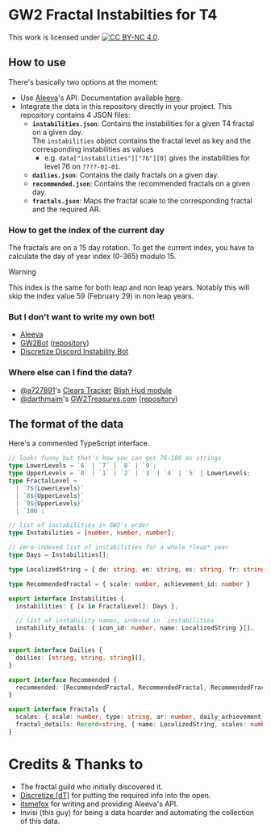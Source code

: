 # GW2 Fractal Instabilties for T4

This work is licensed under [![CC BY-NC 4.0](https://img.shields.io/badge/License-CC%20BY--NC%204.0-lightgrey.svg)](https://creativecommons.org/licenses/by-nc/4.0/).

## How to use

There's basically two options at the moment:

- Use [Aleeva](https://aleeva.io)'s API. Documentation available [here](https://api.aleeva.io/api-doc.html).
- Integrate the data in this repository directly in your project. This repository contains 4 JSON files:
  - **`instabilities.json`**: Contains the instabilities for a given T4 fractal on a given day.  
    The `instabilities` object contains the fractal level as key and the corresponding instabilities as values
    - e.g. `data["instabilities"]["76"][0]` gives the instabilities for level 76 on `????-01-01`.
  - **`dailies.json`**: Contains the daily fractals on a given day.
  - **`recommended.json`**: Contains the recommended fractals on a given day.
  - **`fractals.json`**: Maps the fractal scale to the corresponding fractal and the required AR.

### How to get the index of the current day

The fractals are on a 15 day rotation. To get the current index, you have to calculate the day of year index (0-365) modulo 15.

> [!WARNING]  
> This index is the same for both leap and non leap years. Notably this will skip the index value 59 (February 29) in non leap years.

### But I don't want to write my own bot!

- [Aleeva](https://aleeva.io)
- [GW2Bot](https://gw2bot.info/) ([repository](https://github.com/Maselkov/GW2Bot))
- [Discretize Discord Instability Bot](https://github.com/discretize/discretize-discord-bot-instabilities)

### Where else can I find the data?

- [@a727891](https://github.com/a727891)'s [Clears Tracker](https://github.com/a727891/BlishHud-Raid-Clears) [Blish Hud module](https://blishhud.com/modules/?module=Soeed.RaidClears)
- [@darthmaim](https://github.com/darthmaim)'s [GW2Treasures.com](https://gw2treasures.com/fractals) ([repository](https://github.com/GW2Treasures/gw2treasures.com))

## The format of the data

Here's a commented TypeScript interface.

```ts
// looks funny but that's how you can get 76-100 as strings
type LowerLevels = `6` | `7` | `8` | `9`;
type UpperLevels = `0` | `1` | `2` | `3` | `4` | `5` | LowerLevels;
type FractalLevel =
  | `7${LowerLevels}`
  | `8${UpperLevels}`
  | `9${UpperLevels}`
  | `100`;

// list of instabilities in GW2's order
type Instabilities = [number, number, number];

// zero-indexed list of instabilities for a whole *leap* year
type Days = Instabilities[];

type LocalizedString = { de: string, en: string, es: string, fr: string };

type RecommendedFractal = { scale: number, achievement_id: number }

export interface Instabilities {
  instabilities: { [x in FractalLevel]: Days },

  // list of instability names, indexed in `instabilities`
  instability_details: { icon_id: number, name: LocalizedString }[],
}

export interface Dailies {
  dailies: [string, string, string][],
}

export interface Recommended {
  recommended: [RecommendedFractal, RecommendedFractal, RecommendedFractal][],
}

export interface Fractals {
  scales: { scale: number, type: string, ar: number, daily_achievement_id: number }[],
  fractal_details: Record<string, { name: LocalizedString, scales: number[] }>
}
```

# Credits & Thanks to

- The fractal guild who initially discovered it.
- [Discretize [dT]](https://discretize.eu/) for putting the required info into the open.
- [itsmefox](https://github.com/itsmefox) for writing and providing Aleeva's API.
- Invisi (this guy) for being a data hoarder and automating the collection of this data.
